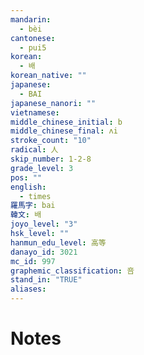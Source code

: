 ```yaml
---
mandarin:
  - bèi
cantonese:
  - pui5
korean:
  - 배
korean_native: ""
japanese:
  - BAI
japanese_nanori: ""
vietnamese:
middle_chinese_initial: b
middle_chinese_final: ʌi
stroke_count: "10"
radical: 人
skip_number: 1-2-8
grade_level: 3
pos: ""
english:
  - times
羅馬字: bai
韓文: 배
joyo_level: "3"
hsk_level: ""
hanmun_edu_level: 高等
danayo_id: 3021
mc_id: 997
graphemic_classification: 咅
stand_in: "TRUE"
aliases:
---
```


# Notes
